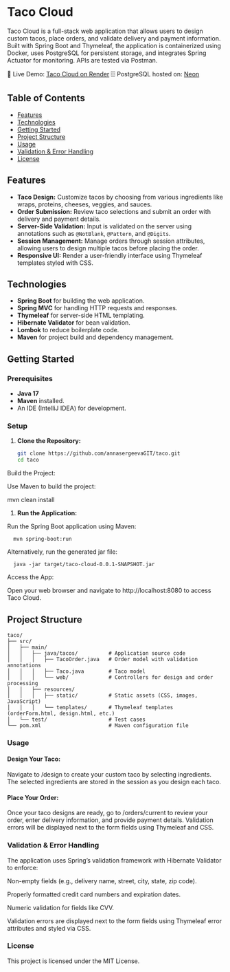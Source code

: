 # Taco Cloud

Taco Cloud is a full-stack web application that allows users to design custom tacos, place orders, and validate delivery and payment information. Built with Spring Boot and Thymeleaf, the application is containerized using Docker, uses PostgreSQL for persistent storage, and integrates Spring Actuator for monitoring. APIs are tested via Postman.

🔗 Live Demo: [Taco Cloud on Render](https://taco-deployment-latest.onrender.com/)
🗄️ PostgreSQL hosted on: [Neon]()

## Table of Contents

- [Features](#features)
- [Technologies](#technologies)
- [Getting Started](#getting-started)
- [Project Structure](#project-structure)
- [Usage](#usage)
- [Validation & Error Handling](#validation--error-handling)
- [License](#license)

## Features

- **Taco Design:** Customize tacos by choosing from various ingredients like wraps, proteins, cheeses, veggies, and sauces.
- **Order Submission:** Review taco selections and submit an order with delivery and payment details.
- **Server-Side Validation:** Input is validated on the server using annotations such as `@NotBlank`, `@Pattern`, and `@Digits`.
- **Session Management:** Manage orders through session attributes, allowing users to design multiple tacos before placing the order.
- **Responsive UI:** Render a user-friendly interface using Thymeleaf templates styled with CSS.

## Technologies

- **Spring Boot** for building the web application.
- **Spring MVC** for handling HTTP requests and responses.
- **Thymeleaf** for server-side HTML templating.
- **Hibernate Validator** for bean validation.
- **Lombok** to reduce boilerplate code.
- **Maven** for project build and dependency management.

## Getting Started

### Prerequisites

- **Java 17**
- **Maven** installed.
- An IDE (IntelliJ IDEA) for development.

### Setup

1. **Clone the Repository:**

   ```bash
   git clone https://github.com/annasergeevaGIT/taco.git
   cd taco

Build the Project:

Use Maven to build the project:

mvn clean install

1. **Run the Application:**

Run the Spring Boot application using Maven:

      mvn spring-boot:run

Alternatively, run the generated jar file:

      java -jar target/taco-cloud-0.0.1-SNAPSHOT.jar

Access the App:

Open your web browser and navigate to http://localhost:8080 to access Taco Cloud.

Project Structure
-----------------
    taco/
    ├── src/
    │   ├── main/
    │   │   ├── java/tacos/          # Application source code
    │   │   │   ├── TacoOrder.java   # Order model with validation annotations
    │   │   │   ├── Taco.java        # Taco model
    │   │   │   └── web/             # Controllers for design and order processing
    │   │   ├── resources/
    │   │   │   ├── static/          # Static assets (CSS, images, JavaScript)
    │   │   │   └── templates/       # Thymeleaf templates (orderForm.html, design.html, etc.)
    │   └── test/                    # Test cases
    └── pom.xml                      # Maven configuration file

### Usage
#### Design Your Taco:
Navigate to /design to create your custom taco by selecting ingredients. The selected ingredients are stored in the session as you design each taco.

#### Place Your Order:
Once your taco designs are ready, go to /orders/current to review your order, enter delivery information, and provide payment details. Validation errors will be displayed next to the form fields using Thymeleaf and CSS.

### Validation & Error Handling
The application uses Spring’s validation framework with Hibernate Validator to enforce:

Non-empty fields (e.g., delivery name, street, city, state, zip code).

Properly formatted credit card numbers and expiration dates.

Numeric validation for fields like CVV.

Validation errors are displayed next to the form fields using Thymeleaf error attributes and styled via CSS.

### License
This project is licensed under the MIT License.
